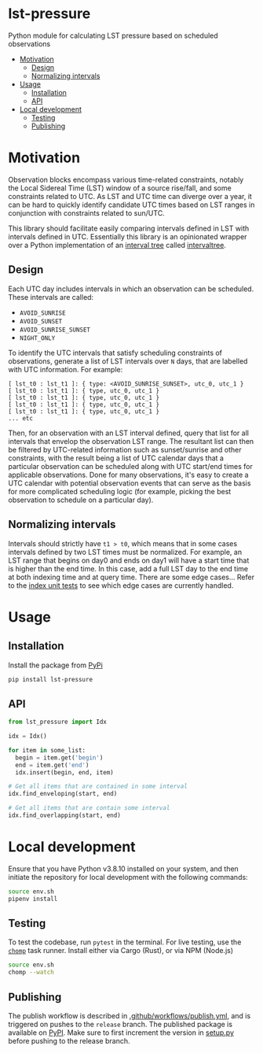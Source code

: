 # lst-pressure

Python module for calculating LST pressure based on scheduled observations

<!-- START doctoc generated TOC please keep comment here to allow auto update -->
<!-- DON'T EDIT THIS SECTION, INSTEAD RE-RUN doctoc TO UPDATE -->

- [Motivation](#motivation)
  - [Design](#design)
  - [Normalizing intervals](#normalizing-intervals)
- [Usage](#usage)
  - [Installation](#installation)
  - [API](#api)
- [Local development](#local-development)
  - [Testing](#testing)
  - [Publishing](#publishing)

<!-- END doctoc generated TOC please keep comment here to allow auto update -->

# Motivation

Observation blocks encompass various time-related constraints, notably the Local Sidereal Time (LST) window of a source rise/fall, and some constraints related to UTC. As LST and UTC time can diverge over a year, it can be hard to quickly identify candidate UTC times based on LST ranges in conjunction with constraints related to sun/UTC.

This library should facilitate easily comparing intervals defined in LST with intervals defined in UTC. Essentially this library is an opinionated wrapper over a Python implementation of an [interval tree](https://en.wikipedia.org/wiki/Interval_tree) called [intervaltree](https://pypi.org/project/intervaltree/).

## Design

Each UTC day includes intervals in which an observation can be scheduled. These intervals are called:

- `AVOID_SUNRISE`
- `AVOID_SUNSET`
- `AVOID_SUNRISE_SUNSET`
- `NIGHT_ONLY`

To identify the UTC intervals that satisfy scheduling constraints of observations, generate a list of LST intervals over `N` days, that are labelled with UTC information. For example:

```
[ lst_t0 : lst_t1 ]: { type: <AVOID_SUNRISE_SUNSET>, utc_0, utc_1 }
[ lst_t0 : lst_t1 ]: { type, utc_0, utc_1 }
[ lst_t0 : lst_t1 ]: { type, utc_0, utc_1 }
[ lst_t0 : lst_t1 ]: { type, utc_0, utc_1 }
[ lst_t0 : lst_t1 ]: { type, utc_0, utc_1 }
... etc
```

Then, for an observation with an LST interval defined, query that list for all intervals that envelop the observation LST range. The resultant list can then be filtered by UTC-related information such as sunset/sunrise and other constraints, with the result being a list of UTC calendar days that a particular observation can be scheduled along with UTC start/end times for applicable observations. Done for many observations, it's easy to create a UTC calendar with potential observation events that can serve as the basis for more complicated scheduling logic (for example, picking the best observation to schedule on a particular day).

## Normalizing intervals
Intervals should strictly have `t1 > t0`, which means that in some cases intervals defined by two LST times must be normalized. For example, an LST range that begins on day0 and ends on day1 will have a start time that is higher than the end time. In this case, add a full LST day to the end time at both indexing time and at query time. There are some edge cases... Refer to the [index unit tests](/lst_pressure/intervals/test_idx.py) to see which edge cases are currently handled.

# Usage

## Installation

Install the package from [PyPi](https://pypi.org/project/lst-pressure/)

```sh
pip install lst-pressure
```

## API

```python
from lst_pressure import Idx

idx = Idx()

for item in some_list:
  begin = item.get('begin')
  end = item.get('end')
  idx.insert(begin, end, item)

# Get all items that are contained in some interval
idx.find_enveloping(start, end)

# Get all items that are contain some interval
idx.find_overlapping(start, end)
```

# Local development

Ensure that you have Python v3.8.10 installed on your system, and then initiate the repository for local development with the following commands:

```sh
source env.sh
pipenv install
```

## Testing

To test the codebase, run `pytest` in the terminal. For live testing, use the [`chomp`](https://github.com/guybedford/chomp#install) task runner. Install either via Cargo (Rust), or via NPM (Node.js)

```sh
source env.sh
chomp --watch
```

## Publishing

The publish workflow is described in [.github/workflows/publish.yml](.github/workflows/publish.yml), and is triggered on pushes to the `release` branch. The published package is available on [PyPI](https://pypi.org/project/lst-pressure/). Make sure to first increment the version in [setup.py](./setup.py) before pushing to the release branch.
